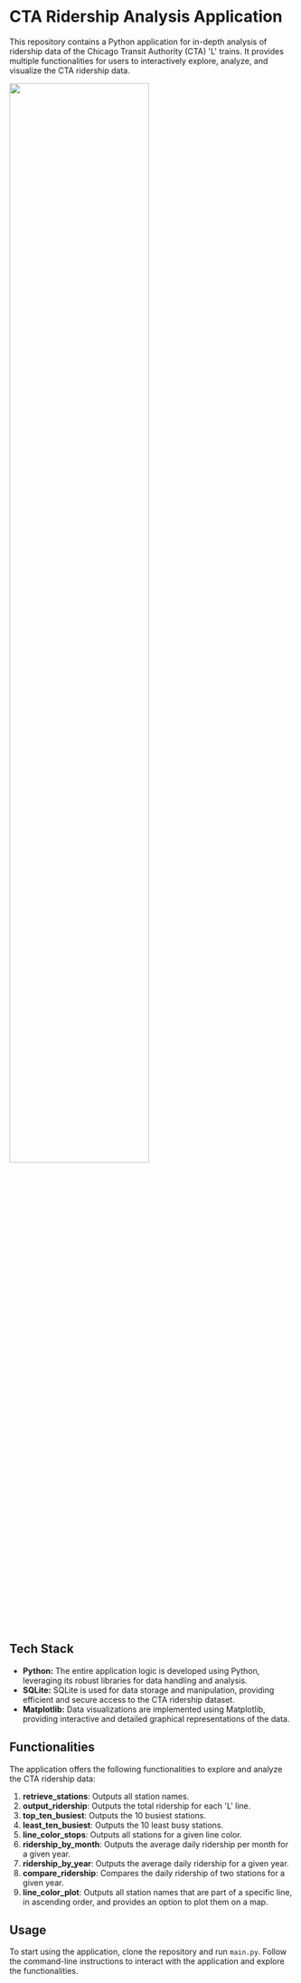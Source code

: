 # CTA Ridership Analysis Application

This repository contains a Python application for in-depth analysis of ridership data of the Chicago Transit Authority (CTA) 'L' trains. It provides multiple functionalities for users to interactively explore, analyze, and visualize the CTA ridership data.

<img src="https://github.com/hishammoizuddin/ridership-analysis-app/assets/78191578/5d67b332-792e-4275-a0c5-7483906ac799" width=70% height=70%>


## Tech Stack

- **Python:** The entire application logic is developed using Python, leveraging its robust libraries for data handling and analysis.
- **SQLite:** SQLite is used for data storage and manipulation, providing efficient and secure access to the CTA ridership dataset.
- **Matplotlib:** Data visualizations are implemented using Matplotlib, providing interactive and detailed graphical representations of the data.

## Functionalities

The application offers the following functionalities to explore and analyze the CTA ridership data:

1. **retrieve_stations**: Outputs all station names.
2. **output_ridership**: Outputs the total ridership for each 'L' line.
3. **top_ten_busiest**: Outputs the 10 busiest stations.
4. **least_ten_busiest**: Outputs the 10 least busy stations.
5. **line_color_stops**: Outputs all stations for a given line color.
6. **ridership_by_month**: Outputs the average daily ridership per month for a given year.
7. **ridership_by_year**: Outputs the average daily ridership for a given year.
8. **compare_ridership**: Compares the daily ridership of two stations for a given year.
9. **line_color_plot**: Outputs all station names that are part of a specific line, in ascending order, and provides an option to plot them on a map.

## Usage

To start using the application, clone the repository and run `main.py`. Follow the command-line instructions to interact with the application and explore the functionalities.

